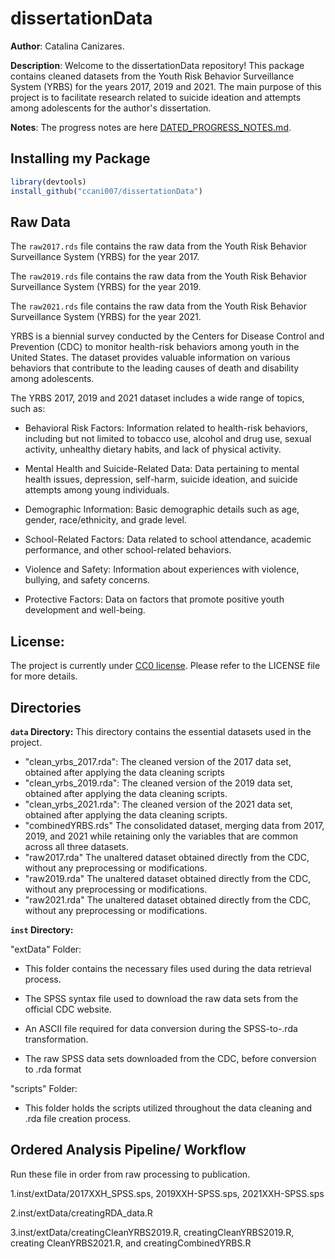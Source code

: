 # dissertationData

**Author**: Catalina Canizares.


**Description**: Welcome to the dissertationData repository! This package contains cleaned datasets from the Youth Risk Behavior Surveillance System (YRBS) for the years 2017, 2019 and 2021. The main purpose of this project is to facilitate research related to suicide ideation and attempts among adolescents for the author's dissertation.

**Notes**: The progress notes are here [DATED_PROGRESS_NOTES.md](dated_progress_notes.md).

## Installing my Package
```r
library(devtools)
install_github("ccani007/dissertationData")
```

## Raw Data

The `raw2017.rds` file contains the raw data from the Youth Risk Behavior Surveillance System (YRBS) for the year 2017.

The `raw2019.rds` file contains the raw data from the Youth Risk Behavior Surveillance System (YRBS) for the year 2019.

The `raw2021.rds` file contains the raw data from the Youth Risk Behavior Surveillance System (YRBS) for the year 2021.

YRBS is a biennial survey conducted by the Centers for Disease Control and Prevention (CDC) to monitor health-risk behaviors among youth in the United States. The dataset provides valuable information on various behaviors that contribute to the leading causes of death and disability among adolescents.

The YRBS 2017, 2019 and 2021 dataset includes a wide range of topics, such as:

-   Behavioral Risk Factors: Information related to health-risk behaviors, including but not limited to tobacco use, alcohol and drug use, sexual activity, unhealthy dietary habits, and lack of physical activity.

-   Mental Health and Suicide-Related Data: Data pertaining to mental health issues, depression, self-harm, suicide ideation, and suicide attempts among young individuals.

-   Demographic Information: Basic demographic details such as age, gender, race/ethnicity, and grade level.

-   School-Related Factors: Data related to school attendance, academic performance, and other school-related behaviors.

-   Violence and Safety: Information about experiences with violence, bullying, and safety concerns.

-   Protective Factors: Data on factors that promote positive youth development and well-being.

## License:

The project is currently under [CC0 license](https://choosealicense.com/licenses/cc0-1.0/). Please refer to the LICENSE file for more details.

## Directories

**`data` Directory:** This directory contains the essential datasets used in the project.


-   "clean_yrbs_2017.rda": The cleaned version of the 2017 data set, obtained after applying the data cleaning scripts
-   "clean_yrbs_2019.rda": The cleaned version of the 2019 data set, obtained after applying the data cleaning scripts.
-   "clean_yrbs_2021.rda": The cleaned version of the 2021 data set, obtained after applying the data cleaning scripts.
-   "combinedYRBS.rds" The consolidated dataset, merging data from 2017, 2019, and 2021 while retaining only the variables that are common across all three datasets.
-  "raw2017.rda" The unaltered dataset obtained directly from the CDC, without any preprocessing or modifications.
-   "raw2019.rda" The unaltered dataset obtained directly from the CDC, without any preprocessing or modifications.
-   "raw2021.rda" The unaltered dataset obtained directly from the CDC, without any preprocessing or modifications.
  
**`inst` Directory:**

"extData" Folder:

- This folder contains the necessary files used during the data retrieval process.

- The SPSS syntax file used to download the raw data sets from the official CDC website.

- An ASCII file required for data conversion during the SPSS-to-.rda transformation.

- The raw SPSS data sets downloaded from the CDC, before conversion to .rda format

 "scripts" Folder:

-  This folder holds the scripts utilized throughout the data cleaning and .rda file creation process.

## Ordered Analysis Pipeline/ Workflow

Run these file in order from raw processing to publication.

1.inst/extData/2017XXH_SPSS.sps, 2019XXH-SPSS.sps, 2021XXH-SPSS.sps

2.inst/extData/creatingRDA_data.R

3.inst/extData/creatingCleanYRBS2019.R, creatingCleanYRBS2019.R, creating CleanYRBS2021.R, and creatingCombinedYRBS.R
